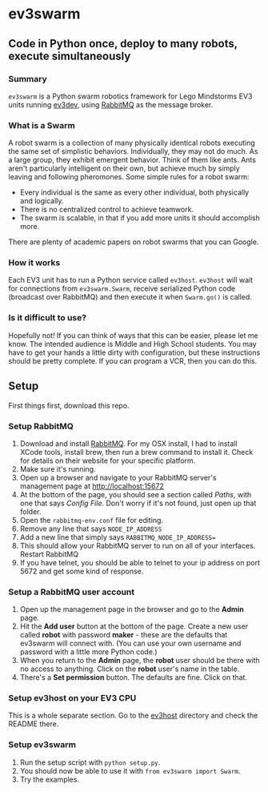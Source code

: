 # ev3swarm

## Code in Python once, deploy to many robots, execute simultaneously

### Summary

`ev3swarm` is a Python swarm robotics framework for Lego Mindstorms EV3 units running [ev3dev](http://www.ev3dev.org/), using [RabbitMQ](http://www.rabbitmq.com/) as the message broker. 

### What is a Swarm

A robot swarm is a collection of many physically identical robots executing the same set of simplistic behaviors. Individually, they may not do much. As a large group, they exhibit emergent behavior. Think of them like ants. Ants aren't particularly intelligent on their own, but achieve much by simply leaving and following pheromones. Some simple rules for a robot swarm:

- Every individual is the same as every other individual, both physically and logically.
- There is no centralized control to achieve teamwork.
- The swarm is scalable, in that if you add more units it should accomplish more.

There are plenty of academic papers on robot swarms that you can Google.

### How it works

Each EV3 unit has to run a Python service called `ev3host`. `ev3host` will wait for connections from `ev3swarm.Swarm`, receive serialized Python code (broadcast over RabbitMQ) and then execute it when `Swarm.go()` is called.

### Is it difficult to use?

Hopefully not! If you can think of ways that this can be easier, please let me know. The intended audience is Middle and High School students. You may have to get your hands a little dirty with configuration, but these instructions should be pretty complete. If you can program a VCR, then you can do this.

## Setup

First things first, download this repo.

### Setup RabbitMQ

1. Download and install [RabbitMQ](http://www.rabbitmq.com/). For my OSX install, I had to install XCode tools, install brew, then run a brew command to install it. Check for details on their website for your specific platform.
2. Make sure it's running.
2. Open up a browser and navigate to your RabbitMQ server's management page at [http://localhost:15672](http://localhost:15672)
3. At the bottom of the page, you should see a section called *Paths*, with one that says *Config File.* Don't worry if it's not found, just open up that folder.
4. Open the `rabbitmq-env.conf` file for editing.
5. Remove any line that says `NODE_IP_ADDRESS`
6. Add a new line that simply says `RABBITMQ_NODE_IP_ADDRESS=`
7. This should allow your RabbitMQ server to run on all of your interfaces. Restart RabbitMQ
8. If you have telnet, you should be able to telnet to your ip address on port 5672 and get some kind of response.

### Setup a RabbitMQ user account

1. Open up the management page in the browser and go to the **Admin** page.
2. Hit the **Add user** button at the bottom of the page. Create a new user called **robot** with password **maker** - these are the defaults that ev3swarm will connect with. (You can use your own username and password with a little more Python code.)
3. When you return to the **Admin** page, the **robot** user should be there with no access to anything. Click on the **robot** user's name in the table.
4. There's a **Set permission** button. The defaults are fine. Click on that.

### Setup ev3host on your EV3 CPU

This is a whole separate section. Go to the [ev3host](./ev3host) directory and check the README there.

### Setup ev3swarm

1. Run the setup script with `python setup.py`. 
2. You should now be able to use it with `from ev3swarm import Swarm`. 
3. Try the examples.